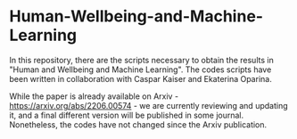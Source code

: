 # Human-Wellbeing-and-Machine-Learning
In this repository, there are the scripts necessary to obtain the results in "Human and Wellbeing and Machine Learning". The codes scripts have been written in collaboration with Caspar Kaiser and Ekaterina Oparina. 

While the paper is already available on Arxiv - https://arxiv.org/abs/2206.00574 - we are currently reviewing and updating it, and a final different version
will be published in some journal. Nonetheless, the codes have not changed since the Arxiv publication.   
